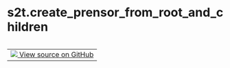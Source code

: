<div itemscope itemtype="http://developers.google.com/ReferenceObject">
<meta itemprop="name" content="s2t.create_prensor_from_root_and_children" />
<meta itemprop="path" content="Stable" />
</div>

# s2t.create_prensor_from_root_and_children

<!-- Insert buttons and diff -->

<table class="tfo-notebook-buttons tfo-api nocontent" align="left">
<td>
  <a target="_blank" href="https://github.com/google/struct2tensor/blob/master/struct2tensor/prensor.py#L490-L496">
    <img src="https://www.tensorflow.org/images/GitHub-Mark-32px.png" />
    View source on GitHub
  </a>
</td>
</table>





<pre class="devsite-click-to-copy prettyprint lang-py tfo-signature-link">
<code>s2t.create_prensor_from_root_and_children(
    root: <a href="../s2t/NodeTensor.md"><code>s2t.NodeTensor</code></a>,
    children: Mapping[<a href="../s2t/Step.md"><code>s2t.Step</code></a>, <a href="../s2t/Prensor.md"><code>s2t.Prensor</code></a>]
) -> <a href="../s2t/Prensor.md"><code>s2t.Prensor</code></a>
</code></pre>



<!-- Placeholder for "Used in" -->
